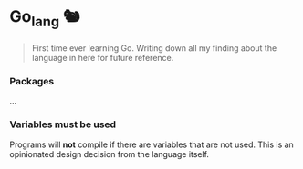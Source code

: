 # Go<sub>lang</sub> 🐿

> First time ever learning Go.
> Writing down all my finding about the language in here for future reference.

### Packages

...

### Variables must be used

Programs will **not** compile if there are variables that are not used. This is an opinionated design decision from the language itself.

